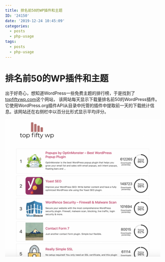 ```yaml
---
title: 排名前50的WP插件和主题
ID: '24150'
date: '2019-12-24 10:45:09'
categories:
  - posts
  - php-usage
tags:
  - posts
  - php-usage
---
```


# 排名前50的WP插件和主题

出于好奇心，想知道WordPress一些免费主题的排行榜，于是找到了[topfiftywp.com](https://topfiftywp.com/)这个网站， 该网站每天显示下载量排名前50的WordPress插件。它使用WordPress.org插件API从目录中托管的插件中提取前一天的下载统计信息。该网站还在右侧栏中以百分比形式显示平均评分。

![](./images/Screen-Shot-2019-08-27-at-10.33.41-AM.png)
 
